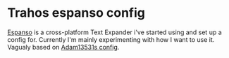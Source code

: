 # Trahos espanso config
[Espanso](https://espanso.org/) is a cross-platform Text Expander i've started using and set up a config for. Currently I'm mainly experimenting with how I want to use it.
Vagualy based on [Adam13531s config](https://github.com/Adam13531/AdamsApple).

